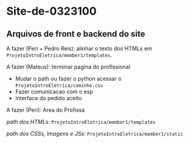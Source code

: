 # Site-de-0323100
## Arquivos de front e backend do site

A fazer (Peri + Pedro Reis): alinhar o texto dos HTMLs em ```ProjetoIntroEletrica/member1/templates```.

A fazer (Mateus): terminar pagina do profissional
  - Mudar o path ou fazer o python acessar o ```ProjetoIntroEletrica/caminho.csv```
  - Fazer comunicacao com o esp
  - interface do pedido aceito

A fazer (Peri): Area do Profissa

*path dos HTMLs*:
```ProjetoIntroEletrica/member1/templates```

*path dos CSSs, Imagens e JSs*:
```ProjetoIntroEletrica/member1/static```
